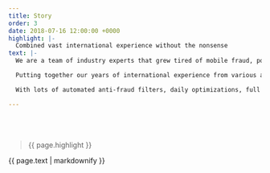 ```yaml
---
title: Story
order: 3
date: 2018-07-16 12:00:00 +0000
highlight: |-
  Combined vast international experience without the nonsense
text: |-
  We are a team of industry experts that grew tired of mobile fraud, poor quality of offered services and lack of effective technology on the market.

  Putting together our years of international experience from various agencies, networks and media buying companies we wish to change the mobile performance marketing industry for good.

  With lots of automated anti-fraud filters, daily optimizations, full control and transparency of our traffic there is very little margin for error. We’ve seen it all - and we’re here to make it all better.

---
```


<div class="row u-menu-paddding" style="margin-top: 4rem;">
  <div class="col-xs-12 col-sm-6">
    <blockquote><p>{{ page.highlight }}</p></blockquote>
  </div>
  <div class="col-xs-12 col-sm-6">
  	{{ page.text | markdownify }}
  </div>
</div>
